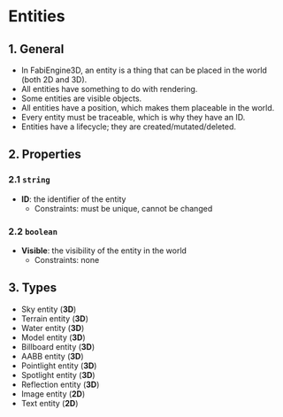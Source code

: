 # Entities

## 1. General

- In FabiEngine3D, an entity is a thing that can be placed in the world (both 2D and 3D).
- All entities have something to do with rendering.
- Some entities are visible objects.
- All entities have a position, which makes them placeable in the world.
- Every entity must be traceable, which is why they have an ID.
- Entities have a lifecycle; they are created/mutated/deleted.

## 2. Properties

### 2.1 `string`

- **ID**: the identifier of the entity
  - Constraints: must be unique, cannot be changed

### 2.2 `boolean`

- **Visible**: the visibility of the entity in the world
  - Constraints: none

## 3. Types

- Sky entity (**3D**)
- Terrain entity (**3D**)
- Water entity (**3D**)
- Model entity (**3D**)
- Billboard entity (**3D**)
- AABB entity (**3D**)
- Pointlight entity (**3D**)
- Spotlight entity (**3D**)
- Reflection entity (**3D**)
- Image entity (**2D**)
- Text entity (**2D**)
